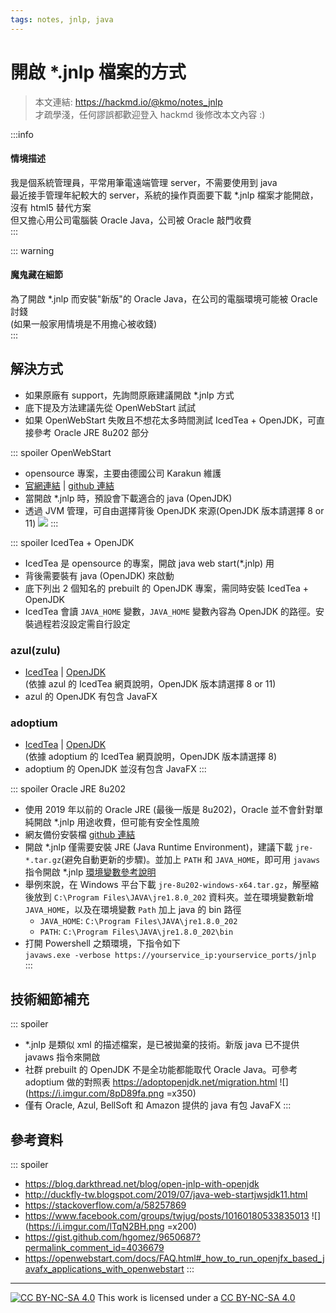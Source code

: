 ```yaml
---
tags: notes, jnlp, java
---
```


# 開啟 *.jnlp 檔案的方式
> 本文連結: https://hackmd.io/@kmo/notes_jnlp  
> 才疏學淺，任何謬誤都歡迎登入 hackmd 後修改本文內容  :) 

:::info
#### 情境描述
我是個系統管理員，平常用筆電遠端管理 server，不需要使用到 java  
最近接手管理年紀較大的 server，系統的操作頁面要下載 *.jnlp 檔案才能開啟，沒有 html5 替代方案  
但又擔心用公司電腦裝 Oracle Java，公司被 Oracle 敲門收費  
:::

::: warning
#### 魔鬼藏在細節
為了開啟 *.jnlp 而安裝"新版"的 Oracle Java，在公司的電腦環境可能被 Oracle 討錢  
(如果一般家用情境是不用擔心被收錢)  
:::


## 解決方式

- 如果原廠有 support，先詢問原廠建議開啟 *.jnlp 方式
- 底下提及方法建議先從 OpenWebStart 試試
- 如果 OpenWebStart 失敗且不想花太多時間測試 IcedTea + OpenJDK，可直接參考 Oracle JRE 8u202 部分

::: spoiler OpenWebStart
- opensource 專案，主要由德國公司 Karakun 維護
- [官網連結](https://openwebstart.com) | [github 連結](https://github.com/karakun/OpenWebStart)
- 當開啟 *.jnlp 時，預設會下載適合的 java (OpenJDK)
- 透過 JVM 管理，可自由選擇背後 OpenJDK 來源(OpenJDK 版本請選擇 8 or 11)
  ![](https://openwebstart.com/docs/images/OWS_jvm_mgmt.png)
:::

::: spoiler IcedTea + OpenJDK
- IcedTea 是 opensource 的專案，開啟 java web start(*.jnlp) 用
- 背後需要裝有 java (OpenJDK) 來啟動
- 底下列出 2 個知名的 prebuilt 的 OpenJDK 專案，需同時安裝 IcedTea + OpenJDK
- IcedTea 會讀 `JAVA_HOME` 變數，`JAVA_HOME` 變數內容為 OpenJDK 的路徑。安裝過程若沒設定需自行設定
### azul(zulu)
- [IcedTea](https://www.azul.com/products/components/icedtea-web) | [OpenJDK](https://www.azul.com/downloads)   
  (依據 azul 的 IcedTea 網頁說明，OpenJDK 版本請選擇 8 or 11)  
- azul 的 OpenJDK 有包含 JavaFX
### adoptium
- [IcedTea](https://adoptopenjdk.net/icedtea-web.html) | [OpenJDK](https://adoptium.net)  
  (依據 adoptium 的 IcedTea 網頁說明，OpenJDK 版本請選擇 8)  
- adoptium 的 OpenJDK 並沒有包含 JavaFX
:::

::: spoiler Oracle JRE 8u202 
- 使用 2019 年以前的 Oracle JRE (最後一版是 8u202)，Oracle 並不會針對單純開啟 *.jnlp 用途收費，但可能有安全性風險
- 網友備份安裝檔 [github 連結](https://github.com/frekele/oracle-java/releases/tag/8u202-b08)
- 開啟 *.jnlp 僅需要安裝 JRE (Java Runtime Environment)，建議下載 `jre-*.tar.gz`(避免自動更新的步驟)。並加上 `PATH` 和 `JAVA_HOME`，即可用 `javaws` 指令開啟 *.jnlp
  [環境變數參考說明](https://www.java.com/en/download/help/path.html)
- 舉例來說，在 Windows 平台下載 `jre-8u202-windows-x64.tar.gz`，解壓縮後放到 `C:\Program Files\JAVA\jre1.8.0_202` 資料夾。並在環境變數新增 `JAVA_HOME`，以及在環境變數 `Path` 加上 java 的 bin 路徑
   - `JAVA_HOME`: `C:\Program Files\JAVA\jre1.8.0_202`
   - `PATH`: `C:\Program Files\JAVA\jre1.8.0_202\bin`
- 打開 Powershell 之類環境，下指令如下  
  `javaws.exe -verbose https://yourservice_ip:yourservice_ports/jnlp`
:::

## 技術細節補充
::: spoiler
- *.jnlp 是類似 xml 的描述檔案，是已被拋棄的技術。新版 java 已不提供 javaws 指令來開啟
- 社群 prebuilt 的 OpenJDK 不是全功能都能取代 Oracle Java。可參考 adoptium 做的對照表 https://adoptopenjdk.net/migration.html
![](https://i.imgur.com/8pD89fa.png =x350)
- 僅有 Oracle, Azul, BellSoft 和 Amazon 提供的 java 有包 JavaFX 
:::

## 參考資料
::: spoiler
- https://blog.darkthread.net/blog/open-jnlp-with-openjdk
- http://duckfly-tw.blogspot.com/2019/07/java-web-startjwsjdk11.html
- https://stackoverflow.com/a/58257869
- https://www.facebook.com/groups/twjug/posts/10160180533835013
  ![](https://i.imgur.com/lTqN2BH.png =x200)
- https://gist.github.com/hgomez/9650687?permalink_comment_id=4036679
- https://openwebstart.com/docs/FAQ.html#_how_to_run_openjfx_based_javafx_applications_with_openwebstart
:::

---
[![CC BY-NC-SA 4.0][cc-by-nc-sa-image]][cc-by-nc-sa] This work is licensed under a [CC BY-NC-SA 4.0][cc-by-nc-sa]

[cc-by-nc-sa]: https://creativecommons.org/licenses/by-nc-sa/4.0
[cc-by-nc-sa-image]: https://licensebuttons.net/l/by-nc-sa/4.0/88x31.png